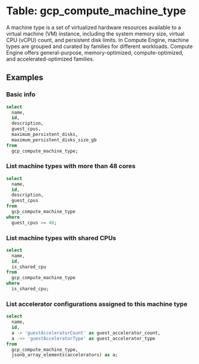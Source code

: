 # Table: gcp_compute_machine_type

A machine type is a set of virtualized hardware resources available to a virtual machine (VM) instance, including the system memory size, virtual CPU (vCPU) count, and persistent disk limits.
In Compute Engine, machine types are grouped and curated by families for different workloads. Compute Engine offers general-purpose, memory-optimized, compute-optimized, and accelerated-optimized families.

## Examples

### Basic info

```sql
select
  name,
  id,
  description,
  guest_cpus,
  maximum_persistent_disks,
  maximum_persistent_disks_size_gb
from
  gcp_compute_machine_type;
```


### List machine types with more than 48 cores

```sql
select
  name,
  id,
  description,
  guest_cpus
from
  gcp_compute_machine_type
where
  guest_cpus >= 48;
```


### List machine types with shared CPUs

```sql
select
  name,
  id,
  is_shared_cpu
from
  gcp_compute_machine_type
where
  is_shared_cpu;
```


### List accelerator configurations assigned to this machine type

```sql
select
  name,
  id,
  a -> 'guestAcceleratorCount' as guest_accelerator_count,
  a ->> 'guestAcceleratorType' as guest_accelerator_type
from
  gcp_compute_machine_type,
  jsonb_array_elements(accelerators) as a;
```
